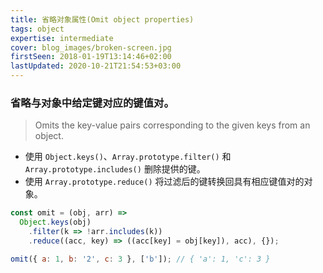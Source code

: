 ```yaml
---
title: 省略对象属性(Omit object properties)
tags: object
expertise: intermediate
cover: blog_images/broken-screen.jpg
firstSeen: 2018-01-19T13:14:46+02:00
lastUpdated: 2020-10-21T21:54:53+03:00
---
```


### 省略与对象中给定键对应的键值对。
> Omits the key-value pairs corresponding to the given keys from an object.

- 使用 `Object.keys()`、`Array.prototype.filter()` 和 `Array.prototype.includes()` 删除提供的键。
- 使用 `Array.prototype.reduce()` 将过滤后的键转换回具有相应键值对的对象。

```js
const omit = (obj, arr) =>
  Object.keys(obj)
    .filter(k => !arr.includes(k))
    .reduce((acc, key) => ((acc[key] = obj[key]), acc), {});
```

```js
omit({ a: 1, b: '2', c: 3 }, ['b']); // { 'a': 1, 'c': 3 }
```
